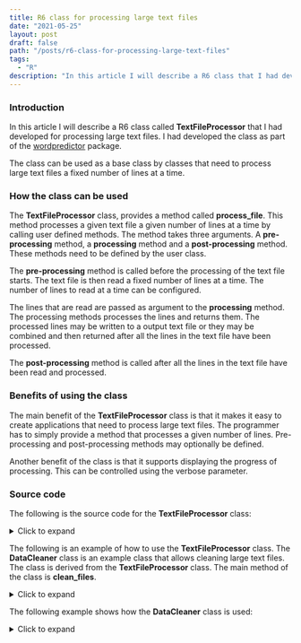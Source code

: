 ```yaml
---
title: R6 class for processing large text files
date: "2021-05-25"
layout: post
draft: false
path: "/posts/r6-class-for-processing-large-text-files"
tags:
  - "R"
description: "In this article I will describe a R6 class that I had developed for processing large text files."
---
```


### Introduction
In this article I will describe a R6 class called **TextFileProcessor** that I had developed for processing large text files. I had developed the class as part of the [wordpredictor](https://github.com/pakjiddat/word-predictor) package.

The class can be used as a base class by classes that need to process large text files a fixed number of lines at a time.

### How the class can be used
The **TextFileProcessor** class, provides a method called **process_file**. This method processes a given text file a given number of lines at a time by calling user defined methods. The method takes three arguments. A **pre-processing** method, a **processing** method and a **post-processing** method. These methods need to be defined by the user class.

The **pre-processing** method is called before the processing of the text file starts. The text file is then read a fixed number of lines at a time. The number of lines to read at a time can be configured.

The lines that are read are passed as argument to the **processing** method. The processing methods processes the lines and returns them. The processed lines may be written to a output text file or they may be combined and then returned after all the lines in the text file have been processed.

The **post-processing** method is called after all the lines in the text file have been read and processed.

### Benefits of using the class
The main benefit of the **TextFileProcessor** class is that it makes it easy to create applications that need to process large text files. The programmer has to simply provide a method that processes a given number of lines. Pre-processing and post-processing methods may optionally be defined.

Another benefit of the class is that it supports displaying the progress of processing. This can be controlled using the verbose parameter.

### Source code

The following is the source code for the **TextFileProcessor** class:

<details>
  <summary>Click to expand</summary>
  
```r
#' Base class for text file processing
#'
#' @description
#' Provides basic structure for processing text files.
#'
#' @details
#' It provides pre-processing, processing and post-processing functions, which
#' need to be overridden by derived classes. The pre-processing function is
#' called before reading a file. The process function is called for processing a
#' line. The post processing function is called on the processed data.
#' @export
TextFileProcessor <- R6::R6Class(
    "TextFileProcessor",
    public = list(
        #' @description
        #' It initializes the current object. It is used to set the file name
        #' and verbose options.
        #' @param fn The path to the file to clean.
        #' @param lc The number of lines to read and clean at a time.
        #' @param ve Indicates if progress information should be displayed.
        initialize = function(fn = NULL, lc = 100, ve = 2) {
            # If the given file name is not NULL and is not valid
            if (!is.null(fn) && !file.exists(fn)) {
                  stop("The given file name is not valid")
              }

            # The base class attributes are set
            # The file name is set
            private$fn <- fn
            # The verbose option is set
            private$ve <- ve
            # The line count is set
            private$lc <- lc
            # The processed output is set
            private$p_output <- NULL
        }
    ),
    private = list(
        # @field opts The list of file processing options.
        # * **save_data**. If the combined processed lines should be saved.
        # * **ret_data**. If the data should be returned.
        # * **output_file**. Name of the output file used to store the data.
        opts = list(
            "save_data" = F,
            "ret_data" = F,
            "output_file" = NULL
        ),

        # @field lc The number of lines to read and process at a time.
        lc = 100,

        # @field p_output The output of the processing step
        p_output = NULL,

        # @field fn The name of the text file to process.
        fn = NULL,

        # @field ve Indicates if progress data should be printed.
        ve = 0,

        # @field con The input file connection
        con = NULL,

        # @description
        #' Reads the given file one line at a time. It runs the given
        #' pre-processing function before reading the file. It runs the given
        # line processing function for each line. It optionally saves the
        # output of line processing after reading the file or after processing
        # certain number of lines.
        # @param pre_process The pre-processing function.
        # @param process The function used to process each line.
        # @param post_process The function used to perform post processing.
        # @return The combined processed data
        process_file = function(pre_process, process, post_process) {
            # Pre-processing is done
            pre_process()
            # The file is opened
            private$con <- file(private$fn)
            # The connection is opened for reading
            open(private$con)
            # The lines to be read,
            lines <- c()
            # The loop counter
            c <- 0
            # Indicates that data should not be appended
            is_app <- F
            # The output file name
            of <- private$opts[["output_file"]]
            # All lines are read
            while (TRUE) {
                # The lines are read
                lines <- readLines(private$con,
                    n = private$lc,
                    skipNul = TRUE
                )
                # If all the lines have been read
                if (length(lines) == 0) break
                # The lines are processed
                p_lines <- process(lines)
                # If the processed lines are NULL
                if (is.null(p_lines)) next
                # If the data should be saved
                if (private$opts[["save_data"]]) {
                    # The cleaned data is written to file
                    private$write_file(p_lines, of, is_app)
                    # Debug message
                    private$display_msg(
                        paste(length(p_lines), "lines were written"), 1
                    )
                    # Indicates that data should be appended
                    is_app <- T
                }
                # If the processed data should be returned
                if (private$opts[["ret_data"]]) {
                    # The processed output is merged
                    private$p_output <- c(private$p_output, p_lines)
                }
                # The loop counter is increased by 1
                c <- c + 1
                # Debug message
                private$display_msg(
                    paste(private$lc * c, "lines have been processed"), 1
                )
            }
            # The file connection is closed if it is open
            close(private$con)
            # Post processing is performed
            post_process()
            # If the data should be returned
            if (private$opts[["ret_data"]]) {
                # The processed output is returned
                return(private$p_output)
            }
        },

        # @description
        # Prints the given message depending on verbose settings.
        # @param msg The message to be printed.
        # @param min_debug The minimum debugging level
        display_msg = function(msg, min_debug) {
            # If verbose is >= min_debug , then message is displayed
            if (private$ve >= min_debug) {
                print(msg)
            }
        },

        # @description
        # Performs processing on the data. It should be
        # overriden by a derived class.
        # @param lines The lines to process
        process = function(lines) {

        },

        # @description
        # Performs post-processing on the processed data. It should be
        # overriden by a derived class.
        post_process = function() {

        },

        # @description
        # Performs pre-processing on the processed data. It should be
        # overriden by a derived class.
        pre_process = function() {
            return(NULL)
        }
    )
)
```
</details>

The following is an example of how to use the **TextFileProcessor** class. The **DataCleaner** class is an example class that allows cleaning large text files. The class is derived from the **TextFileProcessor** class. The main method of the class is **clean_files**.

<details>
  <summary>Click to expand</summary>
  
```r
#' Provides data cleaning functionality
#'
#' @description
#' It provides a memory efficient method for removing unneeded
#' characters from text files. It is suitable for cleaning large text files.
#'
#' @details
#' It provides a method for cleaning text files. It allows removing bad
#' words, stop words, non dictionary words, extra space, punctuation and
#' non-alphabet characters. Allows conversion to lower case. It supports large
#' text files.
DataCleaner <- R6::R6Class(
    "DataCleaner",
    inherit = TextFileProcessor,
    public = list(
        #' @description
        #' It initializes the current object. It is used to set the file name
        #' and verbose options.
        #' @param fn The path to the file to clean.
        #' @param ve Indicates if progress information should be displayed.
        #' @export
        initialize = function(fn = NULL, opts = list(), ve = 0) {            
            # The base class is initialized
            super$initialize(fn, opts[["line_count"]], ve)
            # The save_data option of base class is set
            private$opts[["save_data"]] <- opts[["save_data"]]
            # The output_file option of base class is set
            private$opts[["output_file"]] <- opts[["output_file"]]
        },

        #' @description
        #' It provides an efficient method for cleaning text files.
        #' It removes unneeded characters from the given text file with several
        #' options. It allows removing punctuations, bad words, stop words,
        #' non-alphabetical symbols and non-dictionary words. It reads a certain
        #' number of lines from the given text file. It removes unneeded
        #' characters from the lines and then saves the lines to an output text
        #' file. File cleaning progress is displayed if the verbose option was
        #' set in the class constructor. It is suitable for cleaning large text
        #' files.
        clean_file = function() {
            # The information message
            msg <- paste0("Cleaning the file: ", private$fn)
            # The information message is shown
            private$display_msg(msg, 1)
            # The base class process_file function is called
            private$process_file(
                private$pre_process, private$process,
                private$post_process
            )
            # If the data should not be saved
            if (!private$dc_opts[["save_data"]]) {
                # The processed output is returned
                return(private$p_output)
            }
        }
    ),
    private = list(
        # @description
        # It processes the given lines of text.
        # @param lines The lines of text to clean.
        # @return The processed line is returned.
        process = function(lines) {

            return(lines)
        }
    )
)
```

</details>

The following example shows how the **DataCleaner** class is used:

<details>
  <summary>Click to expand</summary>

```r
dc <- DataCleaner$new(
    "path-to-large-text-file", 
    opts = list(
        "line_count" = 100, 
        "output_file" = "path-to-output-file", 
        "save_data" = T), 
    ve = 2)
```
</details>

